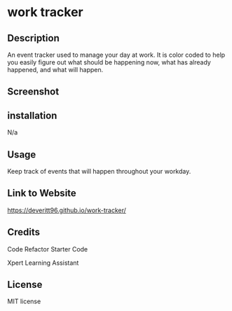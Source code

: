 # work tracker

## Description 

An event tracker used to manage your day at work. It is color coded to help you easily figure out what should be happening now, what has already happened, and what will happen.

## Screenshot




## installation

N/a

## Usage

Keep track of events that will happen throughout your workday.



## Link to Website

https://deveritt96.github.io/work-tracker/


## Credits

Code Refactor Starter Code

Xpert Learning Assistant

## License

MIT license
